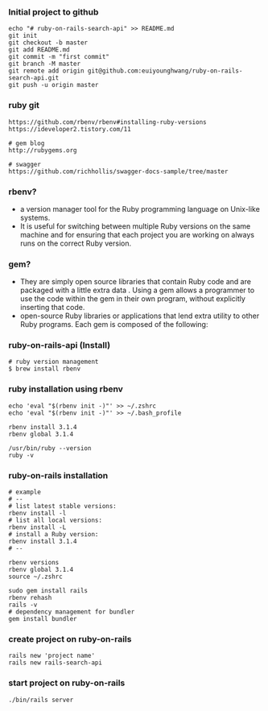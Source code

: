 ### Initial project to github
```
echo "# ruby-on-rails-search-api" >> README.md
git init
git checkout -b master
git add README.md
git commit -m "first commit"
git branch -M master
git remote add origin git@github.com:euiyounghwang/ruby-on-rails-search-api.git
git push -u origin master
```

### ruby git
```
https://github.com/rbenv/rbenv#installing-ruby-versions
https://ideveloper2.tistory.com/11

# gem blog
http://rubygems.org

# swagger
https://github.com/richhollis/swagger-docs-sample/tree/master
```

### rbenv?
- a version manager tool for the Ruby programming language on Unix-like systems. 
- It is useful for switching between multiple Ruby versions on the same machine and for ensuring that each project you are working on always runs on the correct Ruby version.

### gem?
- They are simply open source libraries that contain Ruby code and are packaged with a little extra data . Using a gem allows a programmer to use the code within the gem in their own program, without explicitly inserting that code.
- open-source Ruby libraries or applications that lend extra utility to other Ruby programs. Each gem is composed of the following:


### ruby-on-rails-api (Install)
```
# ruby version management
$ brew install rbenv
```


### ruby installation using rbenv
```
echo 'eval "$(rbenv init -)"' >> ~/.zshrc
echo 'eval "$(rbenv init -)"' >> ~/.bash_profile

rbenv install 3.1.4
rbenv global 3.1.4

/usr/bin/ruby --version
ruby -v
```


### ruby-on-rails installation
```
# example
# --
# list latest stable versions:
rbenv install -l
# list all local versions:
rbenv install -L
# install a Ruby version:
rbenv install 3.1.4
# --

rbenv versions
rbenv global 3.1.4
source ~/.zshrc

sudo gem install rails
rbenv rehash
rails -v
# dependency management for bundler
gem install bundler
```

### create project on ruby-on-rails
```
rails new 'project name'
rails new rails-search-api
```


### start project on ruby-on-rails
```
./bin/rails server
```